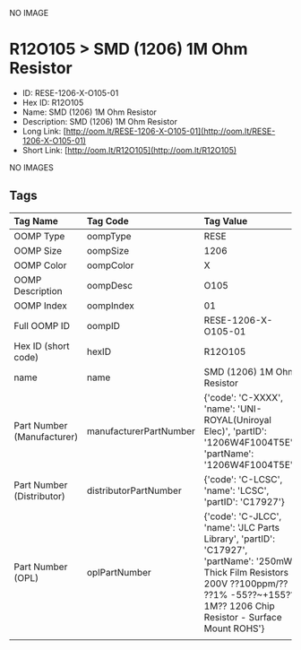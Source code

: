 


  
NO IMAGE  
# R12O105 > SMD (1206) 1M Ohm Resistor

- ID: RESE-1206-X-O105-01
- Hex ID: R12O105
- Name: SMD (1206) 1M Ohm Resistor
- Description: SMD (1206) 1M Ohm Resistor
- Long Link: [http://oom.lt/RESE-1206-X-O105-01](http://oom.lt/RESE-1206-X-O105-01)
- Short Link: [http://oom.lt/R12O105](http://oom.lt/R12O105)
  
NO IMAGES  
## Tags
  

|Tag Name|Tag Code|Tag Value|
| :--- | :--- | :--- |
|OOMP Type|oompType|RESE|
|OOMP Size|oompSize|1206|
|OOMP Color|oompColor|X|
|OOMP Description|oompDesc|O105|
|OOMP Index|oompIndex|01|
|Full OOMP ID|oompID|RESE-1206-X-O105-01|
|Hex ID (short code)|hexID|R12O105|
|name|name|SMD (1206) 1M Ohm Resistor|
|Part Number (Manufacturer)|manufacturerPartNumber|{'code': 'C-XXXX', 'name': 'UNI-ROYAL(Uniroyal Elec)', 'partID': '1206W4F1004T5E', 'partName': '1206W4F1004T5E'}|
|Part Number (Distributor)|distributorPartNumber|{'code': 'C-LCSC', 'name': 'LCSC', 'partID': 'C17927'}|
|Part Number (OPL)|oplPartNumber|{'code': 'C-JLCC', 'name': 'JLC Parts Library', 'partID': 'C17927', 'partName': '250mW Thick Film Resistors 200V ??100ppm/?? ??1% -55??~+155?? 1M?? 1206  Chip Resistor - Surface Mount ROHS'}|
||||
